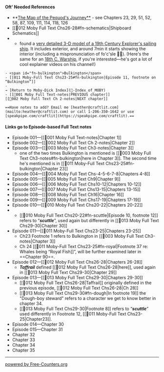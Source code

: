 #### Oft' Needed References
- **[The Map of the Pequod's Journey**](http://www.powermobydick.com/images/Path_of_Pequod_full.jpg) - see Chapters 23, 29, 51, 52, 58, 87, 109, 111, 114, 118, 126
- [[🎤012 Moby Full Text Chs26-28#fn-schematics|Shipboard Schematics]]
- - found a [very detailed 3-D model of a 19th Century Explorer's sailing ship](https://youtu.be/3pYqXrFx6S8?si=AwlWw1X2gpYwuNuh). It includes exterior, and around 7min it starts showing the interior (including a mispronunciation of fo'c'sle 🤷‍♀️). (Here's the same for an [18th C. Warship](https://youtu.be/3pYqXrFx6S8?si=Ynfy7jdWjbTYbPdq), if you're interested—he's got a lot of cool explainer videos on his channel!)
```
- <span id="fn-bulkington">Bulkington</span>
- [[011 Moby-Full Text Chs23-25#fn-bulkington|Episode 11, footnote on “Bulkington”]]
- 
→ [Return to Moby-Dick Index](🧠-Index_of_MOBY)
- [[🎤001 Moby Full Text-notes|PREVIOUS chapter]]                      [[🎤002 Moby Full Text Ch 2-notes|NEXT chapter]]

==Have notes to add? Email me [heather@craftlit.com](mailto:heather@craftlit.com) or call 1-206-350-1642 or use [speakpipe.com/craftlit](https://speakpipe.com/craftlit).==

```
#### Links go to Episode-based Full Text notes     
- Episode 001—[[🎤001 Moby Full Text-notes|Chapter 1]]     
- Episode 002—[[🎤002 Moby Full Text Ch 2-notes|Chapter 2]]     
- Episode 003—[[🎤003 Moby Full Text Ch3-notes|Chapter 3]]     
	- one of the two times Bulkington is mentioned is [[🎤003 Moby Full Text Ch3-notes#fn-bulkington|here in Chapter 3]]. The second time he's mentioned is in [[🎤011 Moby-Full Text Chs23-25#fn-bulkington|Chapter 23]] 
- Episode 004—[[🎤004 Moby Full Text Chs-4-5-6-7-8|Chapters 4-8]]      
- Episode 005—[[🎤005 Moby Full Text Ch9|Chapter 9]]     
- Episode 006—[[🎤006 Moby Full Text Chs10-12|Chapters 10-12]]
- Episode 007—[[🎤007 Moby Full Text Chs13-15|Chapters 13-15]]
- Episode 008—[[🎤008 Moby Full Text Ch16|Chapter 16]]     
- Episode 009—[[🎤009 Moby Full Text Chs17-19|Chapters 17-19]]     
- Episode 010—[[🎤010 Moby Full Text Chs20-22|Chapters 20-22]]
- 	- [[🎤010 Moby Full Text Chs20-22#fn-scuttle|Episode 10, footnote 12]]  refers to “***scuttle***”, used again but differently in [[🎤013 Moby Full Text Chs29-30|Chapter 30]]
- Episode 011—[[🎤011 Moby-Full Text Chs23-25|Chapters 23-25]]
	- Ch23 Footnote 1 refers to Bulkington in [[🎤003 Moby Full Text Ch3-notes|Chapter 3]]      
	- Ch 24 [[🎤011 Moby-Full Text Chs23-25#fn-royal|Footnote 37 re: Whales being “Royal Fish]]”, will be further examined later in ==Chapter 90==.
- Episode 012—[[🎤012 Moby Full Text Chs26-28|Chapters 26-28]]     
	- ***Taffrail*** defined [[🎤012 Moby Full Text Chs26-28|here]], used again in [[🎤013 Moby Full Text Chs29-30|Chapter 29]]     
- Episode 013—[[🎤013 Moby Full Text Chs29-30|Chapters 29-30]]     
	- [[🎤012 Moby Full Text Chs26-28|Taffrail]] originally defined in the previous episode, [[🎤012 Moby Full Text Chs26-28|Ch 28]]
	- [[🎤013 Moby Full Text Chs29-30#fn-dough|In footnote 19]] the "Dough-boy steward" refers to a character we get to know better in chapter 34.
	- [[🎤013 Moby Full Text Chs29-30|Footnote 8]] refers to “***scuttle***” used differently in Footnote 12, [[🎤011 Moby-Full Text Chs23-25|Chapter23]].      
- Episode 014—Chapter 30     
- Episode 015—Chapter 31     
- Chapter 32     
- Chapter 33     
- Chapter 34     
- Chapter 35     




---
 <a href='https://www.free-counters.org/'>powered by Free-Counters.org</a> <script type='text/javascript' src='https://www.freevisitorcounters.com/auth.php?id=3a836571bf527a15ef6121fbbdda37292ed45bd9'></script>
<script type="text/javascript" src="https://www.freevisitorcounters.com/en/home/counter/1376368/t/1"></script>